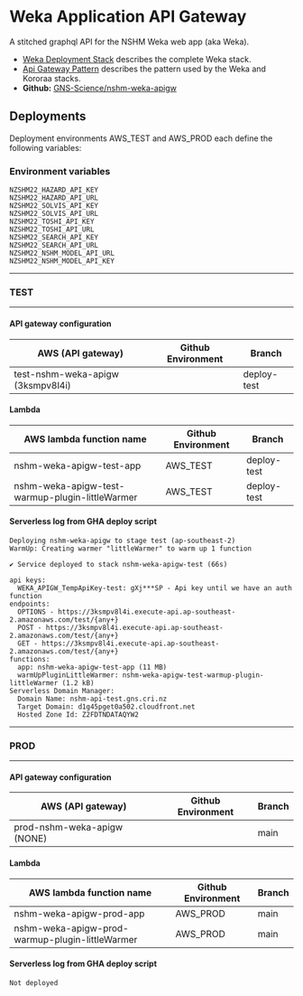 # Weka Application API Gateway

A stitched graphql API for the NSHM Weka web app (aka Weka).

 - [Weka Deployment Stack](/nzshm-documentation/architecture/weka_deployment_stack/) describes the complete Weka stack.
 - [Api Gateway Pattern](/nzshm-documentation/architecture/api_gateway_pattern/) describes the pattern used by the Weka and Kororaa stacks.
 - **Github:** [GNS-Science/nshm-weka-apigw](https://github.com/GNS-Science/nshm-weka-apigw)

## Deployments

Deployment environments AWS_TEST and AWS_PROD each define the following variables:

### Environment variables

```
NZSHM22_HAZARD_API_KEY
NZSHM22_HAZARD_API_URL
NZSHM22_SOLVIS_API_KEY
NZSHM22_SOLVIS_API_URL
NZSHM22_TOSHI_API_KEY
NZSHM22_TOSHI_API_URL
NZSHM22_SEARCH_API_KEY
NZSHM22_SEARCH_API_URL
NZSHM22_NSHM_MODEL_API_URL
NZSHM22_NSHM_MODEL_API_KEY
```

-----
### TEST
-----

#### API gateway configuration
| AWS  (API gateway)                     | Github Environment | Branch       |
| -------------------------------------- | ------------------ | ------------ | 
| test-nshm-weka-apigw (3ksmpv8l4i)      |                    | deploy-test  | 

#### Lambda
| AWS lambda function name                                    | Github Environment | Branch       |
| ----------------------------------------------------------- | ------------------ | ------------ | 
| nshm-weka-apigw-test-app                                    | AWS_TEST           | deploy-test  | 
| nshm-weka-apigw-test-warmup-plugin-littleWarmer             | AWS_TEST           | deploy-test  | 

#### Serverless log from GHA deploy script
```
Deploying nshm-weka-apigw to stage test (ap-southeast-2)
WarmUp: Creating warmer "littleWarmer" to warm up 1 function

✔ Service deployed to stack nshm-weka-apigw-test (66s)

api keys:
  WEKA_APIGW_TempApiKey-test: gXj***SP - Api key until we have an auth function
endpoints:
  OPTIONS - https://3ksmpv8l4i.execute-api.ap-southeast-2.amazonaws.com/test/{any+}
  POST - https://3ksmpv8l4i.execute-api.ap-southeast-2.amazonaws.com/test/{any+}
  GET - https://3ksmpv8l4i.execute-api.ap-southeast-2.amazonaws.com/test/{any+}
functions:
  app: nshm-weka-apigw-test-app (11 MB)
  warmUpPluginLittleWarmer: nshm-weka-apigw-test-warmup-plugin-littleWarmer (1.2 kB)
Serverless Domain Manager:
  Domain Name: nshm-api-test.gns.cri.nz
  Target Domain: d1g45pget0a502.cloudfront.net
  Hosted Zone Id: Z2FDTNDATAQYW2
```

-----
### PROD
-----

#### API gateway configuration
| AWS  (API gateway)                     | Github Environment | Branch       |
| -------------------------------------- | ------------------ | ------------ | 
| prod-nshm-weka-apigw (NONE)      |                    | main  | 

#### Lambda
| AWS lambda function name                                    | Github Environment | Branch       |
| ----------------------------------------------------------- | ------------------ | ------------ | 
| nshm-weka-apigw-prod-app                                    | AWS_PROD           | main         | 
| nshm-weka-apigw-prod-warmup-plugin-littleWarmer             | AWS_PROD           | main         | 


#### Serverless log from GHA deploy script
```
Not deployed
```
